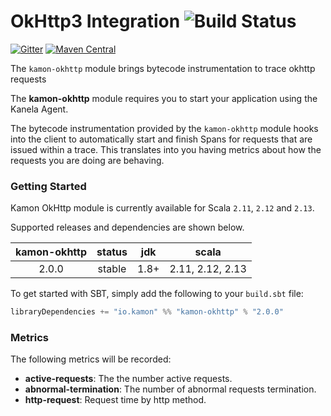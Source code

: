 OkHttp3 Integration   ![Build Status](https://travis-ci.org/kamon-io/kamon-okhttp.svg?branch=master)
==========================

[![Gitter](https://badges.gitter.im/Join%20Chat.svg)](https://gitter.im/kamon-io/Kamon?utm_source=badge&utm_medium=badge&utm_campaign=pr-badge&utm_content=badge)
[![Maven Central](https://maven-badges.herokuapp.com/maven-central/io.kamon/kamon-okhttp_2.12/badge.svg)](https://maven-badges.herokuapp.com/maven-central/io.kamon/kamon-okhttp_2.12)


The `kamon-okhttp` module brings bytecode instrumentation to trace okhttp requests

The <b>kamon-okhttp</b> module requires you to start your application using the Kanela Agent.

The bytecode instrumentation provided by the `kamon-okhttp` module hooks into the client to automatically
start and finish Spans for requests that are issued within a trace. This translates into you having metrics about how
the requests you are doing are behaving.

### Getting Started

Kamon OkHttp module is currently available for Scala `2.11`, `2.12` and `2.13`.

Supported releases and dependencies are shown below.

| kamon-okhttp  | status | jdk  | scala            
|:------:|:------:|:----:|------------------
|  2.0.0 | stable | 1.8+ | 2.11, 2.12, 2.13  

To get started with SBT, simply add the following to your `build.sbt`
file:

```sbt
libraryDependencies += "io.kamon" %% "kamon-okhttp" % "2.0.0"
```


### Metrics ###

The following metrics will be recorded:

* __active-requests__: The the number active requests.
* __abnormal-termination__: The number of abnormal requests termination.
* __http-request__: Request time by http method.
